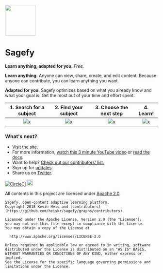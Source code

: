<img src="https://raw.githubusercontent.com/heiskr/sagefy/master/nginx/statics/astrolabe.png" height="100">

# Sagefy

**Learn anything, adapted for you.** _Free._

**Learn anything.** Anyone can view, share, create, and edit content. Because anyone can contribute, you can learn anything you want.

**Adapted for you.** Sagefy optimizes based on what you already know and what your goal is. Get the most out of your time and effort spent.

| 1. Search for a subject | 2. Find your subject | 3. Choose the next step | 4. Learn! |
| :---------------------: | :------------------: | :---------------------: | :-------: |
|        ![x][s1]         |       ![x][s2]       |        ![x][s3]         | ![x][s4]  |

[s1]: https://user-images.githubusercontent.com/1221423/55904606-186bb280-5b85-11e9-8c67-0d8baefefd2c.png
[s2]: https://user-images.githubusercontent.com/1221423/55904604-186bb280-5b85-11e9-9fee-12eb71f753dd.png
[s3]: https://user-images.githubusercontent.com/1221423/55904603-186bb280-5b85-11e9-95ff-cbcc3e924b17.png
[s4]: https://user-images.githubusercontent.com/1221423/55904605-186bb280-5b85-11e9-97b0-0cab850c3056.png

### What's next?

- [Visit the site](https://sagefy.org).
- For more information, [watch this 3 minute YouTube video](https://youtu.be/Gi99QbiSuWs) or [read the docs](https://docs.sagefy.org).
- Want to help? [Check out our contributors' list.](https://docs.sagefy.org/want-to-help)
- Sign up for [updates](https://sgfy.xyz/updates).
- Share us on [Twitter](https://twitter.com/sagefyorg).

[![CircleCI](https://circleci.com/gh/sagefy/sagefy/tree/master.svg?style=svg)](https://circleci.com/gh/sagefy/sagefy/tree/master)
[<img src="https://i.imgur.com/M5xPVWm.png" height="20">](https://www.browserstack.com)

All contents in this project are licensed under [Apache 2.0](http://www.apache.org/licenses/LICENSE-2.0).

    Sagefy, open-content adaptive learning platform.
    Copyright 2018 Kevin Heis and [contributors](https://github.com/heiskr/sagefy/graphs/contributors)

    Licensed under the Apache License, Version 2.0 (the "License");
    you may not use this file except in compliance with the License.
    You may obtain a copy of the License at

      http://www.apache.org/licenses/LICENSE-2.0

    Unless required by applicable law or agreed to in writing, software
    distributed under the License is distributed on an "AS IS" BASIS,
    WITHOUT WARRANTIES OR CONDITIONS OF ANY KIND, either express or implied.
    See the License for the specific language governing permissions and
    limitations under the License.
